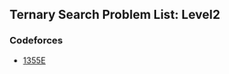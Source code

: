 ## Ternary Search Problem List: Level2


### Codeforces
- [1355E](/search/ternary_search/l2-cf-1355E)



